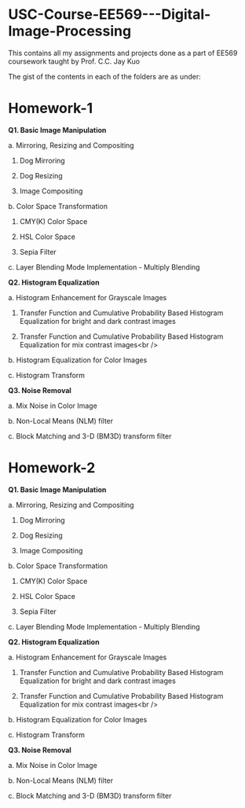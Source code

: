 # USC-Course-EE569---Digital-Image-Processing

This contains all my assignments and projects done as a part of EE569 coursework taught by Prof. C.C. Jay Kuo

The gist of the contents in each of the folders are as under:

**Homework-1**
=

**Q1. Basic Image Manipulation**

a. Mirroring, Resizing and Compositing 

1. Dog Mirroring

2. Dog Resizing

3. Image Compositing

b. Color Space Transformation

1. CMY(K) Color Space

2. HSL Color Space

3. Sepia Filter

c. Layer Blending Mode Implementation - Multiply Blending

**Q2. Histogram Equalization**

a. Histogram Enhancement for Grayscale Images

1. Transfer Function and Cumulative Probability Based Histogram Equalization for bright and dark contrast images

2. Transfer Function and Cumulative Probability Based Histogram Equalization for mix contrast images&lt;br /&gt;

b. Histogram Equalization for Color Images

c. Histogram Transform

**Q3. Noise Removal**

a. Mix Noise in Color Image

b. Non-Local Means (NLM) filter

c. Block Matching and 3-D (BM3D) transform filter

**Homework-2**
=

**Q1. Basic Image Manipulation**

a. Mirroring, Resizing and Compositing 

1. Dog Mirroring

2. Dog Resizing

3. Image Compositing

b. Color Space Transformation

1. CMY(K) Color Space

2. HSL Color Space

3. Sepia Filter

c. Layer Blending Mode Implementation - Multiply Blending

**Q2. Histogram Equalization**

a. Histogram Enhancement for Grayscale Images

1. Transfer Function and Cumulative Probability Based Histogram Equalization for bright and dark contrast images

2. Transfer Function and Cumulative Probability Based Histogram Equalization for mix contrast images&lt;br /&gt;

b. Histogram Equalization for Color Images

c. Histogram Transform

**Q3. Noise Removal**

a. Mix Noise in Color Image

b. Non-Local Means (NLM) filter

c. Block Matching and 3-D (BM3D) transform filter

